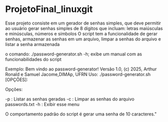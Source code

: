 # ProjetoFinal_linuxgit
Esse projeto consiste em um gerador de senhas simples, que deve permitir ao usuário gerar senhas simples de 8 dígitos que incluam: letras maiúsculas e minúsculas, números e símbolos
O script tem a funcionalidade de gerar senhas, armazenar as senhas em um arquivo, limpar a senhas do arquivo e listar a senha armazenada

o comando:
./password-generator.sh -h; exibe um manual com as funcionabilidades do script

Exemplo:
Bem vindo ao password-generator! Versão 1.0, (c) 2025, Arthur Ronald e Samuel Jacome,DIMAp, UFRN
Uso: ./password-generator.sh [OPÇÕES]:

Opções:

-p : Listar as senhas geradas
-c : Limpar as senhas do arquivo passwords.txt
-h : Exibir esse menu

O comportamento padrão do script é gerar uma senha de 10 caracteres."

